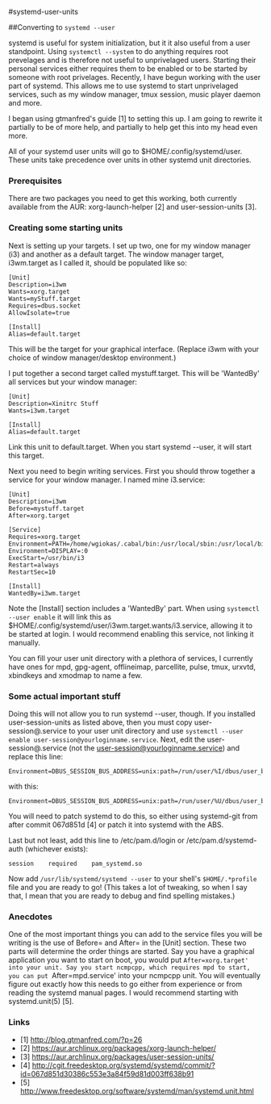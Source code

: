 #systemd-user-units

##Converting to `systemd --user`

systemd is useful for system initialization, but it it also useful from a user
standpoint. Using `systemctl --system` to do anything requires root prevelages
and is therefore not useful to unprivelaged users. Starting their personal
services either requires them to be enabled or to be started by someone with
root privelages. Recently, I have begun working with the user part of systemd.
This allows me to use systemd to start unprivelaged services, such as my
window manager, tmux session, music player daemon and more.

I began using gtmanfred's guide [1] to setting this up. I am going to rewrite
it partially to be of more help, and partially to help get this into my head
even more. 

All of your systemd user units will go to $HOME/.config/systemd/user. These
units take precedence over units in other systemd unit directories.

### Prerequisites

There are two packages you need to get this working, both currently available
from the AUR: xorg-launch-helper [2] and user-session-units [3]. 

### Creating some starting units

Next is setting up your targets. I set up two, one for my window manager (i3)
and another as a default target. The window manager target, i3wm.target as I
called it, should be populated like so:

    [Unit]
    Description=i3wm
    Wants=xorg.target
    Wants=myStuff.target
    Requires=dbus.socket
    AllowIsolate=true
    
    [Install]
    Alias=default.target

This will be the target for your graphical interface. (Replace i3wm with your
choice of window manager/desktop environment.)

I put together a second target called mystuff.target. This will be 'WantedBy'
all services but your window manager:

    [Unit]
    Description=Xinitrc Stuff
    Wants=i3wm.target
    
    [Install]
    Alias=default.target

Link this unit to default.target. When you start systemd --user, it will start
this target. 

Next you need to begin writing services. First you should throw together a
service for your window manager. I named mine i3.service:

    [Unit]
    Description=i3wm
    Before=mystuff.target
    After=xorg.target
    
    [Service]
    Requires=xorg.target
    Environment=PATH=/home/wgiokas/.cabal/bin:/usr/local/sbin:/usr/local/bin:/usr/sbin:/usr/bin:/sbin:/bin:/home/wgiokas/bin
    Environment=DISPLAY=:0
    ExecStart=/usr/bin/i3
    Restart=always
    RestartSec=10

    [Install]
    WantedBy=i3wm.target

Note the [Install] section includes a 'WantedBy' part. When using `systemctl
--user enable` it will link this as
$HOME/.config/systemd/user/i3wm.target.wants/i3.service, allowing it to be
started at login. I would recommend enabling this service, not linking it
manually.

You can fill your user unit directory with a plethora of services, I currently
have ones for mpd, gpg-agent, offlineimap, parcellite, pulse, tmux, urxvtd,
xbindkeys and xmodmap to name a few.

### Some actual important stuff

Doing this will not allow you to run systemd --user, though. If you installed
user-session-units as listed above, then you must copy user-session@.service
to your user unit directory and use `systemctl --user enable
user-session@yourloginname.service`. Next, edit the user-session@.service (not
the user-session@yourloginname.service) and replace this line: 

    Environment=DBUS_SESSION_BUS_ADDRESS=unix:path=/run/user/%I/dbus/user_bus_socket

with this:

    Environment=DBUS_SESSION_BUS_ADDRESS=unix:path=/run/user/%U/dbus/user_bus_socket

You will need to patch systemd to do this, so either using systemd-git from
after commit 067d851d [4] or patch it into systemd with the ABS. 

Last but not least, add this line to /etc/pam.d/login or
/etc/pam.d/systemd-auth (whichever exists):

    session    required    pam_systemd.so

Now add `/usr/lib/systemd/systemd --user` to your shell's `$HOME/.*profile` file
and you are ready to go! (This takes a lot of tweaking, so when I say that, I
mean that you are ready to debug and find spelling mistakes.)

### Anecdotes

One of the most important things you can add to the service files you will be
writing is the use of Before= and After= in the [Unit] section. These two
parts will determine the order things are started. Say you have a graphical
application you want to start on boot, you would put `After=xorg.target' into
your unit. Say you start ncmpcpp, which requires mpd to start, you can put
`After=mpd.service' into your ncmpcpp unit. You will eventually figure out
exactly how this needs to go either from experience or from reading the
systemd manual pages. I would recommend starting with systemd.unit(5) [5].

### Links

* [1] http://blog.gtmanfred.com/?p=26
* [2] https://aur.archlinux.org/packages/xorg-launch-helper/
* [3] https://aur.archlinux.org/packages/user-session-units/
* [4] http://cgit.freedesktop.org/systemd/systemd/commit/?id=067d851d30386c553e3a84f59d81d003ff638b91
* [5] http://www.freedesktop.org/software/systemd/man/systemd.unit.html
